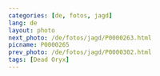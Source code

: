 ```yaml
---
categories: [de, fotos, jagd]
lang: de
layout: photo
next_photo: /de/fotos/jagd/P0000263.html
picname: P0000265
prev_photo: /de/fotos/jagd/P0000302.html
tags: [Dead Oryx]
---
```

